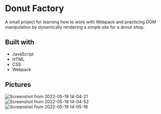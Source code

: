 # Donut Factory

A small project for learning how to work with Webpack and practicing DOM manipulation by dynamically rendering a simple site for a donut shop. 

## Built with
- JavaScript
- HTML
- CSS
- Webpack

## Pictures

![Screenshot from 2022-05-19 14-04-21](https://user-images.githubusercontent.com/42702138/169291459-a5aa7ddd-2c5a-423d-badf-aaa94bd30aac.png)
![Screenshot from 2022-05-19 14-04-52](https://user-images.githubusercontent.com/42702138/169291469-6237eaeb-dd42-462a-82f6-651ea20bc3ef.png)
![Screenshot from 2022-05-19 14-05-18](https://user-images.githubusercontent.com/42702138/169291475-3714fb6e-4795-4c83-b8d5-def3f0152c49.png)
